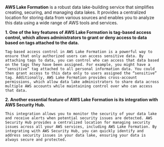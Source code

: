 **AWS Lake Formation** is a robust data lake-building service that simplifies creating, securing, and managing data lakes. It provides a centralized location for storing data from various sources and enables you to analyze this data using a wide range of AWS tools and services. 

**1. One of the key features of AWS Lake Formation is tag-based access control, which allows administrators to grant or deny access to data based on tags attached to the data.**

    Tag-based access control in AWS Lake Formation is a powerful way to ensure that only authorized users can access sensitive data. By attaching tags to data, you can control who can access that data based on the tags they have been assigned. For example, you might have a “sensitive” tag attached to all personal information data. You could then grant access to this data only to users assigned the “sensitive” tag. Additionally, AWS Lake Formation provides cross-account permissions, which allow data lake administrators to share data across multiple AWS accounts while maintaining control over who can access that data.

**2. Another essential feature of AWS Lake Formation is its integration with AWS Security Hub.**

    This integration allows you to monitor the security of your data lake and receive alerts when potential security issues are detected. AWS Security Hub provides a centralized location for managing security issues across all your AWS services, including AWS Lake Formation. By integrating with AWS Security Hub, you can quickly identify and address security issues in your data lake, ensuring your data is always secure and protected.
